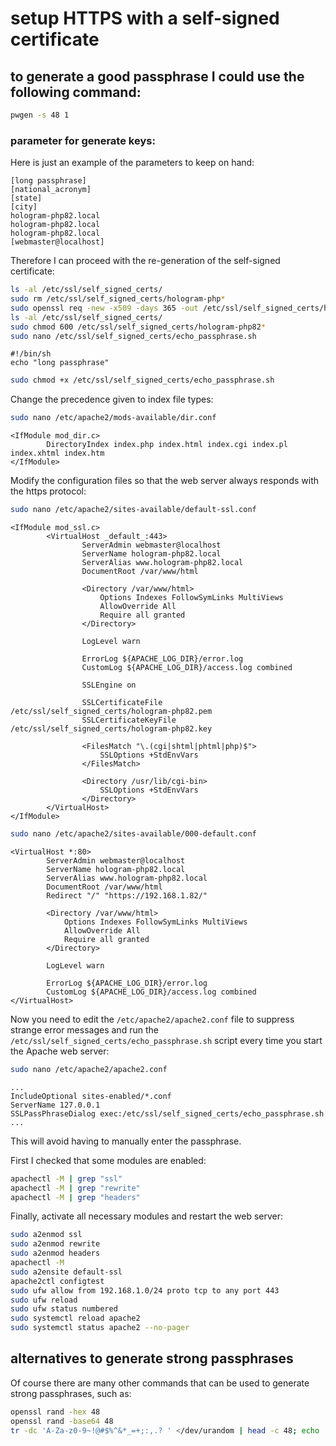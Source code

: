 # setup HTTPS with a self-signed certificate

## to generate a good passphrase I could use the following command:

```bash
pwgen -s 48 1
```

### parameter for generate keys:

Here is just an example of the parameters to keep on hand:

```text
[long passphrase]
[national_acronym]
[state]
[city]
hologram-php82.local
hologram-php82.local
hologram-php82.local
[webmaster@localhost]
```

Therefore I can proceed with the re-generation of the self-signed certificate:

```bash
ls -al /etc/ssl/self_signed_certs/
sudo rm /etc/ssl/self_signed_certs/hologram-php*
sudo openssl req -new -x509 -days 365 -out /etc/ssl/self_signed_certs/hologram-php82.pem -keyout /etc/ssl/self_signed_certs/hologram-php82.key
ls -al /etc/ssl/self_signed_certs/
sudo chmod 600 /etc/ssl/self_signed_certs/hologram-php82*
sudo nano /etc/ssl/self_signed_certs/echo_passphrase.sh
```

```text
#!/bin/sh
echo "long passphrase"
```

```bash
sudo chmod +x /etc/ssl/self_signed_certs/echo_passphrase.sh
```

Change the precedence given to index file types:

```bash
sudo nano /etc/apache2/mods-available/dir.conf
```

```text
<IfModule mod_dir.c>
        DirectoryIndex index.php index.html index.cgi index.pl index.xhtml index.htm
</IfModule>
```

Modify the configuration files so that the web server always responds with the https protocol:

```bash
sudo nano /etc/apache2/sites-available/default-ssl.conf
```

```text
<IfModule mod_ssl.c>
        <VirtualHost _default_:443>
                ServerAdmin webmaster@localhost
                ServerName hologram-php82.local
                ServerAlias www.hologram-php82.local
                DocumentRoot /var/www/html

                <Directory /var/www/html>
                    Options Indexes FollowSymLinks MultiViews
                    AllowOverride All
                    Require all granted
                </Directory>

                LogLevel warn

                ErrorLog ${APACHE_LOG_DIR}/error.log
                CustomLog ${APACHE_LOG_DIR}/access.log combined

                SSLEngine on

                SSLCertificateFile /etc/ssl/self_signed_certs/hologram-php82.pem
                SSLCertificateKeyFile /etc/ssl/self_signed_certs/hologram-php82.key

                <FilesMatch "\.(cgi|shtml|phtml|php)$">
                    SSLOptions +StdEnvVars
                </FilesMatch>

                <Directory /usr/lib/cgi-bin>
                    SSLOptions +StdEnvVars
                </Directory>
        </VirtualHost>
</IfModule>
```

```bash
sudo nano /etc/apache2/sites-available/000-default.conf
```

```text
<VirtualHost *:80>
        ServerAdmin webmaster@localhost
        ServerName hologram-php82.local
        ServerAlias www.hologram-php82.local
        DocumentRoot /var/www/html
        Redirect "/" "https://192.168.1.82/"

        <Directory /var/www/html>
            Options Indexes FollowSymLinks MultiViews
            AllowOverride All
            Require all granted
        </Directory>

        LogLevel warn

        ErrorLog ${APACHE_LOG_DIR}/error.log
        CustomLog ${APACHE_LOG_DIR}/access.log combined
</VirtualHost>
```

Now you need to edit the `/etc/apache2/apache2.conf` file to suppress strange error messages and run the `/etc/ssl/self_signed_certs/echo_passphrase.sh` script every time you start the Apache web server:

```bash
sudo nano /etc/apache2/apache2.conf
```

```text
...
IncludeOptional sites-enabled/*.conf
ServerName 127.0.0.1
SSLPassPhraseDialog exec:/etc/ssl/self_signed_certs/echo_passphrase.sh
...
```

This will avoid having to manually enter the passphrase.

First I checked that some modules are enabled:

```bash
apachectl -M | grep "ssl"
apachectl -M | grep "rewrite"
apachectl -M | grep "headers"
```

Finally, activate all necessary modules and restart the web server:

```bash
sudo a2enmod ssl
sudo a2enmod rewrite
sudo a2enmod headers
apachectl -M
sudo a2ensite default-ssl
apache2ctl configtest
sudo ufw allow from 192.168.1.0/24 proto tcp to any port 443
sudo ufw reload
sudo ufw status numbered
sudo systemctl reload apache2
sudo systemctl status apache2 --no-pager
```

## alternatives to generate strong passphrases

Of course there are many other commands that can be used to generate strong passphrases, such as:

```bash
openssl rand -hex 48
openssl rand -base64 48
tr -dc 'A-Za-z0-9~!@#$%^&*_=+;:,.? ' </dev/urandom | head -c 48; echo
```
